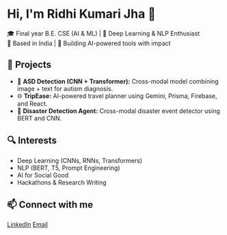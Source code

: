 # Hi, I'm Ridhi Kumari Jha 👋  
🎓 Final year B.E. CSE (AI & ML) | 🤖 Deep Learning & NLP Enthusiast  
📍 Based in India | 🚀 Building AI-powered tools with impact  

## 🔧 Projects
- 🧠 **ASD Detection (CNN + Transformer):** Cross-modal model combining image + text for autism diagnosis.
- 🌐 **TripEase:** AI-powered travel planner using Gemini, Prisma, Firebase, and React.
- 📡 **Disaster Detection Agent:** Cross-modal disaster event detector using BERT and CNN.

## 🔍 Interests
- Deep Learning (CNNs, RNNs, Transformers)
- NLP (BERT, T5, Prompt Engineering)
- AI for Social Good
- Hackathons & Research Writing

## 📫 Connect with me
[LinkedIn](https://www.linkedin.com/in/ridhi-jha-aa2969222) 
[Email](mailto:ridhikj@example.com)

